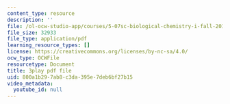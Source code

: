 ```yaml
---
content_type: resource
description: ''
file: /ol-ocw-studio-app/courses/5-07sc-biological-chemistry-i-fall-2013/800a1b297ab8c3da395e7deb6bf27b15_qmqiF0YJ4LM.pdf
file_size: 32933
file_type: application/pdf
learning_resource_types: []
license: https://creativecommons.org/licenses/by-nc-sa/4.0/
ocw_type: OCWFile
resourcetype: Document
title: 3play pdf file
uid: 800a1b29-7ab8-c3da-395e-7deb6bf27b15
video_metadata:
  youtube_id: null
---
```

